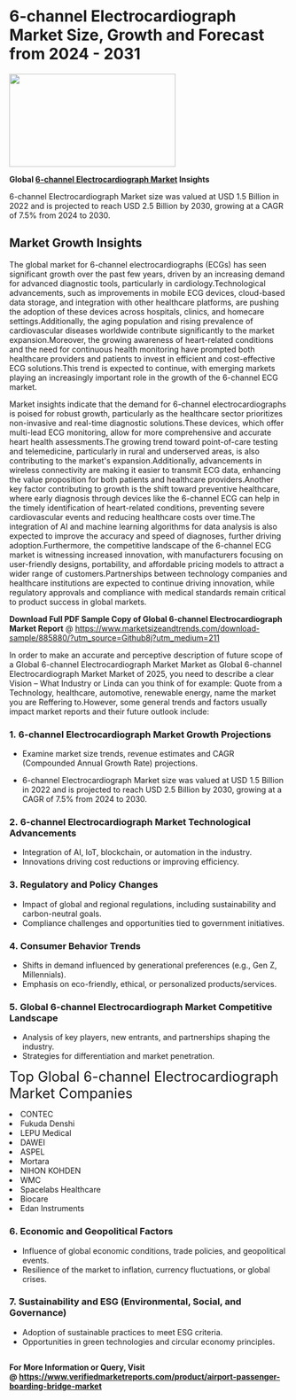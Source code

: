 <H1>6-channel Electrocardiograph Market Size, Growth and Forecast from 2024 - 2031</H1><img class="aligncenter size-medium wp-image-584254" src="https://thirdeyenews.in/wp-content/uploads/2024/09/Global-Market-Research-300x168.jpeg" alt="" width="300" height="168" /><p><strong>Global&nbsp;<a href="https://www.marketsizeandtrends.com/download-sample/885880/?utm_source=Github8j?utm_medium=211">6-channel Electrocardiograph Market</a> Insights</strong></p><p>6-channel Electrocardiograph Market size was valued at USD 1.5 Billion in 2022 and is projected to reach USD 2.5 Billion by 2030, growing at a CAGR of 7.5% from 2024 to 2030.</p><p><h2>Market Growth Insights</h2> <p>The global market for 6-channel electrocardiographs (ECGs) has seen significant growth over the past few years, driven by an increasing demand for advanced diagnostic tools, particularly in cardiology.Technological advancements, such as improvements in mobile ECG devices, cloud-based data storage, and integration with other healthcare platforms, are pushing the adoption of these devices across hospitals, clinics, and homecare settings.Additionally, the aging population and rising prevalence of cardiovascular diseases worldwide contribute significantly to the market expansion.Moreover, the growing awareness of heart-related conditions and the need for continuous health monitoring have prompted both healthcare providers and patients to invest in efficient and cost-effective ECG solutions.This trend is expected to continue, with emerging markets playing an increasingly important role in the growth of the 6-channel ECG market.</p> <p>Market insights indicate that the demand for 6-channel electrocardiographs is poised for robust growth, particularly as the healthcare sector prioritizes non-invasive and real-time diagnostic solutions.These devices, which offer multi-lead ECG monitoring, allow for more comprehensive and accurate heart health assessments.The growing trend toward point-of-care testing and telemedicine, particularly in rural and underserved areas, is also contributing to the market's expansion.Additionally, advancements in wireless connectivity are making it easier to transmit ECG data, enhancing the value proposition for both patients and healthcare providers.Another key factor contributing to growth is the shift toward preventive healthcare, where early diagnosis through devices like the 6-channel ECG can help in the timely identification of heart-related conditions, preventing severe cardiovascular events and reducing healthcare costs over time.The integration of AI and machine learning algorithms for data analysis is also expected to improve the accuracy and speed of diagnoses, further driving adoption.Furthermore, the competitive landscape of the 6-channel ECG market is witnessing increased innovation, with manufacturers focusing on user-friendly designs, portability, and affordable pricing models to attract a wider range of customers.Partnerships between technology companies and healthcare institutions are expected to continue driving innovation, while regulatory approvals and compliance with medical standards remain critical to product success in global markets.</p> <p><span class=""><strong>Download Full PDF Sample Copy of Global 6-channel Electrocardiograph Market Report</strong> @ <a href="https://www.marketsizeandtrends.com/download-sample/885880/?utm_source=Github8j?utm_medium=211" target="_blank">https://www.marketsizeandtrends.com/download-sample/885880/?utm_source=Github8j?utm_medium=211</a></span></p><p>In order to make an accurate and perceptive description of future scope of a Global&nbsp;6-channel Electrocardiograph Market Market as Global&nbsp;6-channel Electrocardiograph Market Market of 2025, you need to describe a clear Vision &ndash; What Industry or Linda can you think of for example: Quote from a Technology, healthcare, automotive, renewable energy, name the market you are Reffering to.However, some general trends and factors usually impact market reports and their future outlook include:</p><h3>1.&nbsp;<strong>6-channel Electrocardiograph Market Growth Projections</strong></h3><ul><li>Examine market size trends, revenue estimates and CAGR (Compounded Annual Growth Rate) projections.</li><li><p>6-channel Electrocardiograph Market size was valued at USD 1.5 Billion in 2022 and is projected to reach USD 2.5 Billion by 2030, growing at a CAGR of 7.5% from 2024 to 2030.</p></li></ul><h3>2.&nbsp;<strong>6-channel Electrocardiograph Market Technological Advancements</strong></h3><ul><li>Integration of AI, IoT, blockchain, or automation in the industry.</li><li>Innovations driving cost reductions or improving efficiency.</li></ul><h3>3.&nbsp;<strong>Regulatory and Policy Changes</strong></h3><ul><li>Impact of global and regional regulations, including sustainability and carbon-neutral goals.</li><li>Compliance challenges and opportunities tied to government initiatives.</li></ul><h3>4.&nbsp;<strong>Consumer Behavior Trends</strong></h3><ul><li>Shifts in demand influenced by generational preferences (e.g., Gen Z, Millennials).</li><li>Emphasis on eco-friendly, ethical, or personalized products/services.</li></ul><h3>5.&nbsp;<strong>Global 6-channel Electrocardiograph Market Competitive Landscape</strong></h3><ul><li>Analysis of key players, new entrants, and partnerships shaping the industry.</li><li>Strategies for differentiation and market penetration.</li></ul><p data-pm-slice="1 1 []"><span style="color: inherit; font-family: inherit; font-size: 25px;">Top Global 6-channel Electrocardiograph Market Companies</span></p><div class="" data-test-id=""><p><li>CONTEC</li><li> Fukuda Denshi</li><li> LEPU Medical</li><li> DAWEI</li><li> ASPEL</li><li> Mortara</li><li> NIHON KOHDEN</li><li> WMC</li><li> Spacelabs Healthcare</li><li> Biocare</li><li> Edan Instruments</li></p></div><h3>6.&nbsp;<strong>Economic and Geopolitical Factors</strong></h3><ul><li>Influence of global economic conditions, trade policies, and geopolitical events.</li><li>Resilience of the market to inflation, currency fluctuations, or global crises.</li></ul><h3>7.&nbsp;<strong>Sustainability and ESG (Environmental, Social, and Governance)</strong></h3><ul><li>Adoption of sustainable practices to meet ESG criteria.</li><li>Opportunities in green technologies and circular economy principles.</li></ul><h2><strong style="font-size: 14px;">For More Information or Query, Visit @&nbsp;</strong><a style="background-color: #ffffff; font-size: 14px;" href="https://www.marketsizeandtrends.com/report/6-channel-electrocardiograph-market/" target="_blank">https://www.verifiedmarketreports.com/product/airport-passenger-boarding-bridge-market</a></h2>